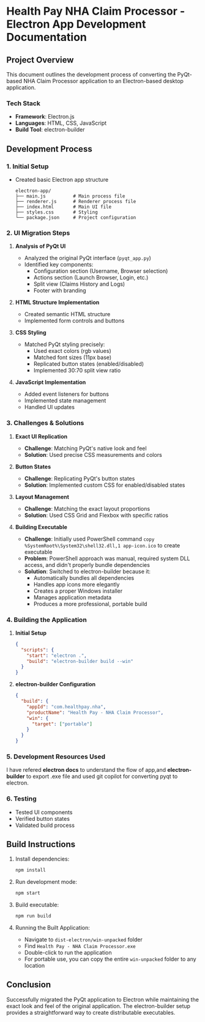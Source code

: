 # Health Pay NHA Claim Processor - Electron App Development Documentation

## Project Overview
This document outlines the development process of converting the PyQt-based NHA Claim Processor application to an Electron-based desktop application.

### Tech Stack
- **Framework**: Electron.js
- **Languages**: HTML, CSS, JavaScript
- **Build Tool**: electron-builder

## Development Process

### 1. Initial Setup
- Created basic Electron app structure
  ```
  electron-app/
  ├── main.js          # Main process file
  ├── renderer.js      # Renderer process file
  ├── index.html       # Main UI file
  ├── styles.css       # Styling
  └── package.json     # Project configuration
  ```

### 2. UI Migration Steps
1. **Analysis of PyQt UI**
   - Analyzed the original PyQt interface (`pyqt_app.py`)
   - Identified key components:
     - Configuration section (Username, Browser selection)
     - Actions section (Launch Browser, Login, etc.)
     - Split view (Claims History and Logs)
     - Footer with branding

2. **HTML Structure Implementation**
   - Created semantic HTML structure
   - Implemented form controls and buttons

3. **CSS Styling**
   - Matched PyQt styling precisely:
     - Used exact colors (rgb values)
     - Matched font sizes (11px base)
     - Replicated button states (enabled/disabled)
     - Implemented 30:70 split view ratio

4. **JavaScript Implementation**
   - Added event listeners for buttons
   - Implemented state management
   - Handled UI updates

### 3. Challenges & Solutions

1. **Exact UI Replication**
   - **Challenge**: Matching PyQt's native look and feel
   - **Solution**: Used precise CSS measurements and colors
   
2. **Button States**
   - **Challenge**: Replicating PyQt's button states
   - **Solution**: Implemented custom CSS for enabled/disabled states

3. **Layout Management**
   - **Challenge**: Matching the exact layout proportions
   - **Solution**: Used CSS Grid and Flexbox with specific ratios

4. **Building Executable**
   - **Challenge**: Initially used PowerShell command `copy %SystemRoot%\System32\shell32.dll,1 app-icon.ico` to create executable
   - **Problem**: PowerShell approach was manual, required system DLL access, and didn't properly bundle dependencies
   - **Solution**: Switched to electron-builder because it:
     - Automatically bundles all dependencies
     - Handles app icons more elegantly
     - Creates a proper Windows installer
     - Manages application metadata
     - Produces a more professional, portable build

### 4. Building the Application
1. **Initial Setup**
   ```json
   {
     "scripts": {
       "start": "electron .",
       "build": "electron-builder build --win"
     }
   }
   ```

2. **electron-builder Configuration**
   ```json
   {
     "build": {
       "appId": "com.healthpay.nha",
       "productName": "Health Pay - NHA Claim Processor",
       "win": {
         "target": ["portable"]
       }
     }
   }
   ```

### 5. Development Resources Used

I have refered **electron docs** to understand the flow of app,and **electron-builder** to export .exe file and used git copilot for converting pyqt to electron.

### 6. Testing
- Tested UI components
- Verified button states
- Validated build process

## Build Instructions
1. Install dependencies:
   ```bash
   npm install
   ```

2. Run development mode:
   ```bash
   npm start
   ```

3. Build executable:
   ```bash
   npm run build
   ```

4. Running the Built Application:
   - Navigate to `dist-electron/win-unpacked` folder
   - Find `Health Pay - NHA Claim Processor.exe`
   - Double-click to run the application
   - For portable use, you can copy the entire `win-unpacked` folder to any location


## Conclusion
Successfully migrated the PyQt application to Electron while maintaining the exact look and feel of the original application. The electron-builder setup provides a straightforward way to create distributable executables.
